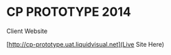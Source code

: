 CP PROTOTYPE 2014
====================

Client Website

[http://cp-prototype.uat.liquidvisual.net](Live Site Here)